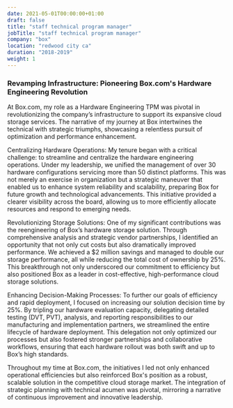 ```yaml
---
date: 2021-05-01T00:00:00+01:00
draft: false
title: "staff technical program manager"
jobTitle: "staff technical program manager"
company: "box"
location: "redwood city ca"
duration: "2018-2019"
weight: 1
---
```

### Revamping Infrastructure: Pioneering Box.com's Hardware Engineering Revolution

At Box.com, my role as a Hardware Engineering TPM was pivotal in revolutionizing the company’s infrastructure to support its expansive cloud storage services. The narrative of my journey at Box intertwines the technical with strategic triumphs, showcasing a relentless pursuit of optimization and performance enhancement.

Centralizing Hardware Operations:
My tenure began with a critical challenge: to streamline and centralize the hardware engineering operations. Under my leadership, we unified the management of over 30 hardware configurations servicing more than 50 distinct platforms. This was not merely an exercise in organization but a strategic maneuver that enabled us to enhance system reliability and scalability, preparing Box for future growth and technological advancements. This initiative provided a clearer visibility across the board, allowing us to more efficiently allocate resources and respond to emerging needs.

Revolutionizing Storage Solutions:
One of my significant contributions was the reengineering of Box’s hardware storage solution. Through comprehensive analysis and strategic vendor partnerships, I identified an opportunity that not only cut costs but also dramatically improved performance. We achieved a $2 million savings and managed to double our storage performance, all while reducing the total cost of ownership by 25%. This breakthrough not only underscored our commitment to efficiency but also positioned Box as a leader in cost-effective, high-performance cloud storage solutions.

Enhancing Decision-Making Processes:
To further our goals of efficiency and rapid deployment, I focused on increasing our solution decision time by 25%. By tripling our hardware evaluation capacity, delegating detailed testing (DVT, PVT), analysis, and reporting responsibilities to our manufacturing and implementation partners, we streamlined the entire lifecycle of hardware deployment. This delegation not only optimized our processes but also fostered stronger partnerships and collaborative workflows, ensuring that each hardware rollout was both swift and up to Box’s high standards.

Throughout my time at Box.com, the initiatives I led not only enhanced operational efficiencies but also reinforced Box's position as a robust, scalable solution in the competitive cloud storage market. The integration of strategic planning with technical acumen was pivotal, mirroring a narrative of continuous improvement and innovative leadership.